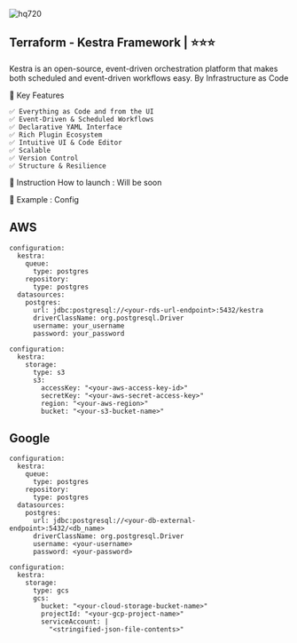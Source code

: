 
![hq720](https://github.com/user-attachments/assets/3eaa07a3-3a0e-4e2e-b344-e6c9431aa7ba)



## Terraform - Kestra Framework   | ⭐⭐⭐
Kestra is an open-source, event-driven orchestration platform that makes both scheduled and event-driven workflows easy. By Infrastructure as Code

🚀  Key Features
```
✅ Everything as Code and from the UI
✅ Event-Driven & Scheduled Workflows
✅ Declarative YAML Interface
✅ Rich Plugin Ecosystem
✅ Intuitive UI & Code Editor
✅ Scalable
✅ Version Control
✅ Structure & Resilience
```


📝 Instruction 
How to launch  : Will be soon 



🔨 Example : Config 

## AWS
```
configuration:
  kestra:
    queue:
      type: postgres
    repository:
      type: postgres
  datasources:
    postgres:
      url: jdbc:postgresql://<your-rds-url-endpoint>:5432/kestra
      driverClassName: org.postgresql.Driver
      username: your_username
      password: your_password

configuration:
  kestra:
    storage:
      type: s3
      s3:
        accessKey: "<your-aws-access-key-id>"
        secretKey: "<your-aws-secret-access-key>"
        region: "<your-aws-region>"
        bucket: "<your-s3-bucket-name>"

```
## Google
```
configuration:
  kestra:
    queue:
      type: postgres
    repository:
      type: postgres
  datasources:
    postgres:
      url: jdbc:postgresql://<your-db-external-endpoint>:5432/<db_name>
      driverClassName: org.postgresql.Driver
      username: <your-username>
      password: <your-password>

configuration:
  kestra:
    storage:
      type: gcs
      gcs:
        bucket: "<your-cloud-storage-bucket-name>"
        projectId: "<your-gcp-project-name>"
        serviceAccount: |
          "<stringified-json-file-contents>"
```

